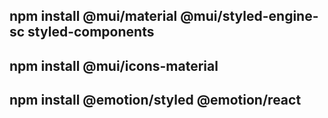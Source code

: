 ## npm install @mui/material @mui/styled-engine-sc styled-components

## npm install @mui/icons-material

## npm install @emotion/styled @emotion/react